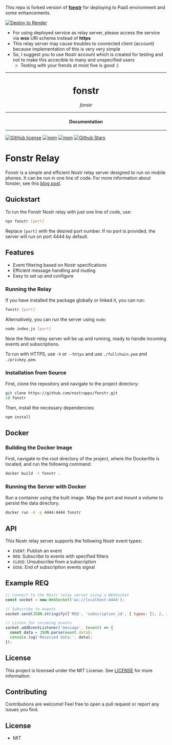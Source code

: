 This repo is forked version of **[fonstr](https://github.com/nostrapps/fonstr)**  for deploying to PaaS environment and some enhancements.
  
[![Deploy to Render](https://render.com/images/deploy-to-render-button.svg)](https://render.com/deploy)
- For using deployed service as relay server, please access the service via **wss** URI schema instead of **https**
- This relay server may cause troubles to connected client (account) because implementation of this is very very simple
- So,  I suggest you to use Nostr account which is created for testing and not to make this accecible to many and unspecified users
  - Testing with your frends at most five is good :)


 

  
----


<div align="center">
  <h1>fonstr</h1>
</div>

<div align="center">
<i>fonstr</i>
</div>

---

<div align="center">
<h4>Documentation</h4>
</div>

---

[![GitHub license](https://img.shields.io/badge/license-MIT-blue.svg)](https://github.com/nostrapps/fonstr/blob/gh-pages/LICENSE)
[![npm](https://img.shields.io/npm/v/fonstr)](https://npmjs.com/package/fonstr)
[![npm](https://img.shields.io/npm/dw/fonstr.svg)](https://npmjs.com/package/fonstr)
[![Github Stars](https://img.shields.io/github/stars/nostrapps/fonstr.svg)](https://github.com/nostrapps/fonstr/)

# Fonstr Relay

Fonstr is a simple and efficient Nostr relay server designed to run on mobile phones. It can be run in one line of code.  For more information about fonster, see this [blog post](https://dev.to/melvincarvalho/run-a-nostr-relay-on-your-phone-with-termux-and-fonstr-4cmg).

## Quickstart

To run the Fonstr Nostr relay with just one line of code, use:

```bash
npx fonstr [port]
```

Replace `[port]` with the desired port number. If no port is provided, the server will run on port 4444 by default.

## Features

- Event filtering based on Nostr specifications
- Efficient message handling and routing
- Easy to set up and configure

### Running the Relay

If you have installed the package globally or linked it, you can run:

```bash
fonstr [port]
```

Alternatively, you can run the server using `node`:

```bash
node index.js [port]
```

Now the Nostr relay server will be up and running, ready to handle incoming events and subscriptions.

To run with HTTPS, use `-h` or `--https` and use `./fullchain.pem` and `./privkey.pem`.

### Installation from Source

First, clone the repository and navigate to the project directory:

```bash
git clone https://github.com/nostrapps/fonstr.git
cd fonstr
```

Then, install the necessary dependencies:

```bash
npm install
```

## Docker

### Building the Docker Image

First, navigate to the root directory of the project, where the Dockerfile is located, and run the following command:

```bash
docker build -t fonstr .
```

### Running the Server with Docker

Run a container using the built image. Map the port and mount a volume to persist the data directory.

```bash
docker run -d -p 4444:4444 fonstr
```

## API

This Nostr relay server supports the following Nostr event types:

- `EVENT`: Publish an event
- `REQ`: Subscribe to events with specified filters
- `CLOSE`: Unsubscribe from a subscription
- `EOSE`: End of subscription events signal

## Example REQ

```javascript
// Connect to the Nostr relay server using a WebSocket
const socket = new WebSocket('ws://localhost:4444');

// Subscribe to events
socket.send(JSON.stringify(['REQ', 'subscription_id', { types: [1, 2, 3], kind: 1 }]));

// Listen for incoming events
socket.addEventListener('message', (event) => {
  const data = JSON.parse(event.data);
  console.log('Received data:', data);
});
```

## License

This project is licensed under the MIT License. See [LICENSE](LICENSE) for more information.

## Contributing
Contributions are welcome! Feel free to open a pull request or report any issues you find.

## License

- MIT
